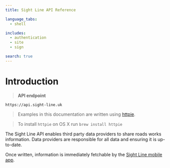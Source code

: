 ```yaml
---
title: Sight Line API Reference

language_tabs:
  - shell

includes:
  - authentication
  - site
  - sign

search: true
---
```


# Introduction

> **API endpoint**

```
https://api.sight-line.uk
```

> Examples in this documentation are written using [httpie](https://github.com/jkbrzt/httpie).

> To install `httpie` on OS X run `brew install httpie`

The Sight Line API enables third party data providers to share roads works information. Data providers are responsible for all data and ensuring it is up-to-date.

Once written, information is immediately fetchable by the [Sight Line mobile app](http://www.sight-line.uk).